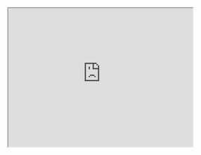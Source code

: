 <!-- TITLE: Música -->

<iframe width="420" height="315"
src="https://www.youtube.com/embed/zVtfe2D_iu8">

*Often a bird* by Wim Mertens